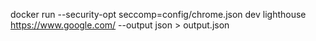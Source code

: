 docker run --security-opt seccomp=config/chrome.json dev lighthouse https://www.google.com/ --output json > output.json
